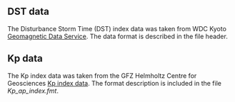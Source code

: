 ## DST data

The Disturbance Storm Time (DST) index data was taken from WDC Kyoto [Geomagnetic Data Service](https://wdc.kugi.kyoto-u.ac.jp/wdc/Sec3.html). The data format is described in the file header.

## Kp data

The Kp index data was taken from the GFZ Helmholtz Centre for Geosciences [Kp index data](https://kp.gfz.de/en/data). The format description is included in the file *Kp_ap_index.fmt*.
